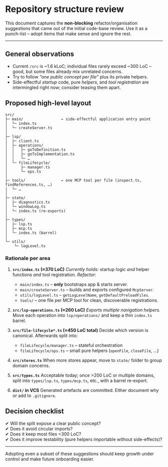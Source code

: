 # Repository structure review

This document captures the **non-blocking** refactor/organisation suggestions that came out of the initial code-base review. Use it as a punch-list – adopt items that make sense and ignore the rest.

---

## General observations

- Current `/src` is ~1.6 kLoC; individual files rarely exceed ~300 LoC – good, but some files already mix unrelated concerns.
- Try to follow _“one public concept per file”_ plus its private helpers.
- Side-effectful _startup_ code, pure _helpers_, and _tool registration_ are intermingled right now; consider teasing them apart.

## Proposed high-level layout

```
src/
├─ main/                 ← side-effectful application entry point
│  └─ index.ts
│  └─ createServer.ts
│
├─ lsp/
│  ├─ client.ts
│  ├─ operations/
│  │   ├─ goToDefinition.ts
│  │   ├─ goToImplementation.ts
│  │   └─ …
│  └─ fileLifecycle/
│      ├─ manager.ts
│      └─ ops.ts
│
├─ tools/                ← one MCP tool per file (inspect.ts, findReferences.ts, …)
│  └─ …
│
├─ state/
│  ├─ diagnostics.ts
│  └─ windowLog.ts
│  └─ index.ts (re-exports)
│
├─ types/
│  ├─ lsp.ts
│  ├─ mcp.ts
│  └─ index.ts (barrel)
│
└─ utils/
    └─ logLevel.ts
```

### Rationale per area

1. **`src/index.ts` (≈370 LoC)**
   _Currently holds:_ startup logic _and_ helper functions _and_ tool registration.
   _Refactor:_
   - `main/index.ts` – **only** bootstraps app & starts server.
   - `main/createServer.ts` – builds and exports configured `McpServer`.
   - `utils/logLevel.ts` – `getLogLevelName`, `getDefaultPreloadFiles`.
   - `tools/` – one file per MCP tool for clean, discoverable registrations.

2. **`src/lsp-operations.ts` (≈260 LoC)**
   _Exports multiple navigation helpers._ Move each operation into `lsp/operations/` and keep a thin `index.ts` barrel.

3. **`src/file-lifecycle*.ts` (≈450 LoC total)**
   Decide which version is canonical. Afterwards split into:
   - `fileLifecycle/manager.ts` – stateful orchestration
   - `fileLifecycle/ops.ts` – small pure helpers (`openFile`, `closeFile`, …)

4. **`src/stores.ts`**
   When more stores appear, move to `state/` folder to group domain concerns.

5. **`src/types.ts`**
   Acceptable today; once >200 LoC or multiple domains, split into `types/lsp.ts`, `types/mcp.ts`, etc., with a barrel re-export.

6. **`dist/` in VCS**
   Generated artefacts are committed. Either document why or add to `.gitignore`.

## Decision checklist

✔ Will the split expose a clear public concept?  
✔ Does it avoid circular imports?  
✔ Does it keep most files <300 LoC?  
✔ Does it improve testability (pure helpers importable without side-effects)?

---

Adopting even a subset of these suggestions should keep growth under control and make future onboarding easier.
